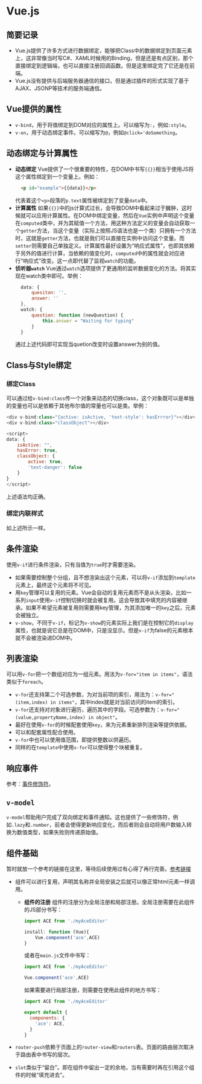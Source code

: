 # Vue.js

## 简要记录
* Vue.js提供了许多方式进行数据绑定，能够把Class中的数据绑定到页面元素上，这非常像当时写C#、XAML时候用的Binding，但是还是有点区别，那个直接绑定到逻辑端，也可以直接注册回调函数。但是这里绑定完了它还是在前端。
* Vue.js没有提供与后端服务器通信的接口，但是通过插件的形式实现了基于AJAX、JSONP等技术的服务端通信。

## Vue提供的属性

* `v-bind`，用于将值绑定到DOM对应的属性上。可以缩写为`:`，例如`:style`。
* `v-on`，用于动态绑定事件。可以缩写为`@`，例如`@click='doSomething`。

## 动态绑定与计算属性

* **动态绑定** Vue提供了一个很重要的特性，在DOM中书写`{{}}`相当于使用JS将这个属性绑定到一个变量上。例如：
  ```html
    <p id="example">{{data}}</p>
  ```
  代表着这个`<p>`段落的`p.text`属性被绑定到了变量`data`中。
* **计算属性** 如果`{{}}`中的js计算式过长，会导致DOM中看起来过于臃肿，这时候就可以应用计算属性。在DOM中绑定变量，然后在`Vue`实例中声明这个变量在`computed`类中，并为其赋值一个方法，用这种方法定义的变量会自动获取一个`getter`方法，当这个变量（实际上按照JS语法也是一个类）只拥有一个方法时，这就是`getter`方法，也就是我们可以直接在实例中访问这个变量。而`setter`则需要自己单独定义。计算属性最好设置为“响应式属性”，也即其依赖于另外的值进行计算，当依赖的值变化时，`computed`中的属性就会对应进行“响应式”改变。这一点即代替了监视`watch`的功能。
* **侦听器`watch`** Vue通过`watch`选项提供了更通用的监听数据变化的方法。将其实现在watch类中即可。举例：
  ```javascript
    data: {
        quesiton: '',
        answer: ''
    },
    watch: {
        question: function (newQuestion) {
            this.answer = "Waiting for typing"
        }
    }
  ```
  通过上述代码即可实现当quetion改变时设置answer为别的值。

## Class与Style绑定

### 绑定Class
可以通过给`v-bind:class`传一个对象来动态的切换class，这个对象既可以是单独的变量也可以是依赖于其他布尔值的常量也可以是类。举例：
```javascript
<div v-bind:class="{active: isActive, 'text-style': hasErrror}"></div>
<div v-bind:class="classObject"></div>

<script>
data: {
    isActive: "",
    hasError: true,
    classObject: {
        active: true,
        'text-danger': false
    }
}
</script>
```
上述语法均正确。
### 绑定内联样式
如上述所示一样。

## 条件渲染
使用`v-if`进行条件渲染，只有当值为`true`时才需要渲染。
* 如果需要控制整个分组，且不想渲染出这个元素，可以将`v-if`添加到`template`元素上，最终这个元素将不可见。
* 用`key`管理可以复用的元素。Vue会自动的复用元素而不是从头渲染，比如一系列`input`使用`v-if`控制切换时就会被复用。这会导致其中填充的内容被继承。如果不希望元素被复用则需要用key管理，为其添加唯一的`key`之后，元素会被独立。
* `v-show`，不同于`v-if`，标记为`v-show`的元素实际上我们是在控制它的`display`属性，也就是说它总是在DOM中，只是没显示。但是`v-if`为false的元素根本就不会被渲染进DOM中。

## 列表渲染
可以用`v-for`把一个数组对应为一组元素。用法为`v-for="item in items"`，语法类似于`foreach`。
* `v-for`还支持第二个可选参数，为对当前项的索引，用法为：`v-for="(item,index) in items"`，其中index就是对当前访问的item的索引。
* `v-for`还支持对对象进行遍历，遍历其中的字段。可选参数为：`v-for="(value,propertyName,index) in object"`。
* 最好在使用`v-for`的时候配套使用`key`，来为元素重新排列渲染等提供依据。
* 可以和配套属性配合使用。
* `v-for`中也可以使用值范围，即提供整数以供遍历。
* 同样的在`template`中使用`v-for`可以使得整个块被重复。

## 响应事件
参考：[事件修饰符](https://cn.vuejs.org/v2/guide/events.html#%E7%9B%91%E5%90%AC%E4%BA%8B%E4%BB%B6)。

## `v-model`
`v-model`帮助用户完成了双向绑定和事件通知。这也提供了一些修饰符，例如`.lazy`和`.number`，前者会使得更新响应变化，而后者则会自动将用户数输入转换为数值类型，如果失败则传递原始值。

## 组件基础
暂时就放一个参考的链接在这里，等待后续使用过有心得了再行完善。[参考链接](https://cn.vuejs.org/v2/guide/components-registration.html)

* 组件可以进行复用，声明其名称并全局安装之后就可以像正常html元素一样调用。
  * **组件的注册** 组件的注册分为全局注册和局部注册。全局注册需要在此组件的JS部分书写：
    ```javascript
    import ACE from './myAceEditor'

    install: function (Vue){
        Vue.component('ace',ACE)
    }
    ```
    或者在`main.js`文件中书写：
    ```javascript
    import ACE from './myAceEditor'

    Vue.component('ace',ACE)
    ```
    如果需要进行局部注册，则需要在使用此组件的地方书写：
    ```js
    import ACE from './myAceEditor'

    export default {
      components: {
        'ace': ACE,
      }
    }
    ```
  
* `router-push`依赖于页面上的`router-view`和`routers`表。页面的路由层次取决于路由表中书写的层次。
* `slot`类似于“留白”。即在组件中留出一定的余地，当有需要时再在引用这个组件的时候“填充进去”。